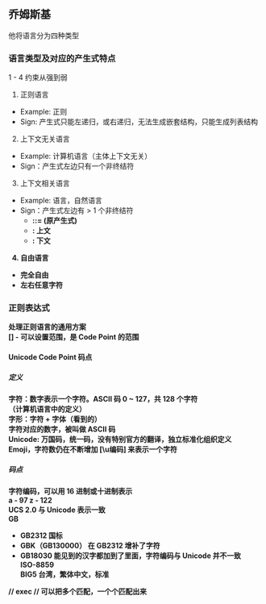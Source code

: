## 乔姆斯基
他将语言分为四种类型
### 语言类型及对应的产生式特点
1 - 4 约束从强到弱
1. 正则语言  
- Example: 正则
- Sign: 产生式只能左递归，或右递归，无法生成嵌套结构，只能生成列表结构  
2. 上下文无关语言  
- Example: 计算机语言（主体上下文无关）  
- Sign：产生式左边只有一个非终结符  
3. 上下文相关语言  
- Example: 语言，自然语言  
- Sign：产生式左边有 > 1 个非终结符
  - <a> <alien-language> <b> ::= <a> (原产生式) <b>
  - <a>: 上文
  - <b>: 下文
4. 自由语言   
- 完全自由
- 左右任意字符

### 正则表达式  
处理正则语言的通用方案  
[] - 可以设置范围，是 Code Point 的范围
#### Unicode Code Point 码点
##### 定义
字符：数字表示一个字符。ASCII 码 0 ~ 127，共 128 个字符  
    （计算机语言中的定义）  
字形：字符 + 字体（看到的）  
字符对应的数字，被叫做 ASCII 码  
Unicode: 万国码，统一码，没有特别官方的翻译，独立标准化组织定义  
         Emoji，字符数仍在不断增加 
[\u编码] 来表示一个字符 
##### 码点
字符编码，可以用 16 进制或十进制表示  
a - 97 z - 122  
UCS 2.0 与 Unicode 表示一致   
GB  
- GB2312 国标  
- GBK（GB130000） 在 GB2312 增补了字符  
- GB18030 能见到的汉字都加到了里面，字符编码与 Unicode 并不一致  
ISO-8859  
BIG5  台湾，繁体中文，标准

// exec
// 可以把多个匹配，一个个匹配出来
